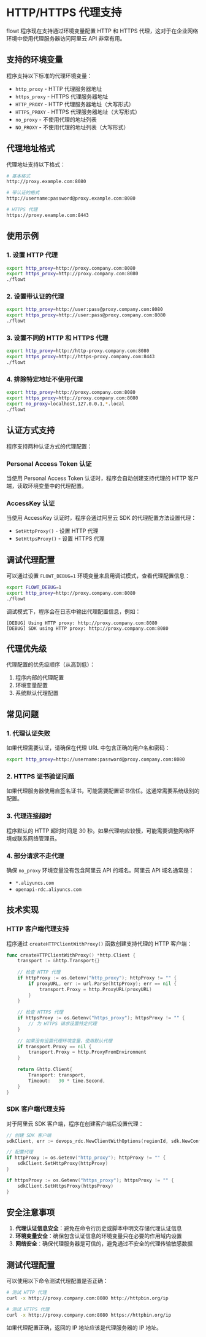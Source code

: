 # HTTP/HTTPS 代理支持

flowt 程序现在支持通过环境变量配置 HTTP 和 HTTPS 代理，这对于在企业网络环境中使用代理服务器访问阿里云 API 非常有用。

## 支持的环境变量

程序支持以下标准的代理环境变量：

- `http_proxy` - HTTP 代理服务器地址
- `https_proxy` - HTTPS 代理服务器地址
- `HTTP_PROXY` - HTTP 代理服务器地址（大写形式）
- `HTTPS_PROXY` - HTTPS 代理服务器地址（大写形式）
- `no_proxy` - 不使用代理的地址列表
- `NO_PROXY` - 不使用代理的地址列表（大写形式）

## 代理地址格式

代理地址支持以下格式：

```bash
# 基本格式
http://proxy.example.com:8080

# 带认证的格式
http://username:password@proxy.example.com:8080

# HTTPS 代理
https://proxy.example.com:8443
```

## 使用示例

### 1. 设置 HTTP 代理

```bash
export http_proxy=http://proxy.company.com:8080
export https_proxy=http://proxy.company.com:8080
./flowt
```

### 2. 设置带认证的代理

```bash
export http_proxy=http://user:pass@proxy.company.com:8080
export https_proxy=http://user:pass@proxy.company.com:8080
./flowt
```

### 3. 设置不同的 HTTP 和 HTTPS 代理

```bash
export http_proxy=http://http-proxy.company.com:8080
export https_proxy=http://https-proxy.company.com:8443
./flowt
```

### 4. 排除特定地址不使用代理

```bash
export http_proxy=http://proxy.company.com:8080
export https_proxy=http://proxy.company.com:8080
export no_proxy=localhost,127.0.0.1,*.local
./flowt
```

## 认证方式支持

程序支持两种认证方式的代理配置：

### Personal Access Token 认证

当使用 Personal Access Token 认证时，程序会自动创建支持代理的 HTTP 客户端，读取环境变量中的代理配置。

### AccessKey 认证

当使用 AccessKey 认证时，程序会通过阿里云 SDK 的代理配置方法设置代理：

- `SetHttpProxy()` - 设置 HTTP 代理
- `SetHttpsProxy()` - 设置 HTTPS 代理

## 调试代理配置

可以通过设置 `FLOWT_DEBUG=1` 环境变量来启用调试模式，查看代理配置信息：

```bash
export FLOWT_DEBUG=1
export http_proxy=http://proxy.company.com:8080
./flowt
```

调试模式下，程序会在日志中输出代理配置信息，例如：

```
[DEBUG] Using HTTP proxy: http://proxy.company.com:8080
[DEBUG] SDK using HTTP proxy: http://proxy.company.com:8080
```

## 代理优先级

代理配置的优先级顺序（从高到低）：

1. 程序内部的代理配置
2. 环境变量配置
3. 系统默认代理配置

## 常见问题

### 1. 代理认证失败

如果代理需要认证，请确保在代理 URL 中包含正确的用户名和密码：

```bash
export http_proxy=http://username:password@proxy.company.com:8080
```

### 2. HTTPS 证书验证问题

如果代理服务器使用自签名证书，可能需要配置证书信任。这通常需要系统级别的配置。

### 3. 代理连接超时

程序默认的 HTTP 超时时间是 30 秒。如果代理响应较慢，可能需要调整网络环境或联系网络管理员。

### 4. 部分请求不走代理

确保 `no_proxy` 环境变量没有包含阿里云 API 的域名。阿里云 API 域名通常是：

- `*.aliyuncs.com`
- `openapi-rdc.aliyuncs.com`

## 技术实现

### HTTP 客户端代理支持

程序通过 `createHTTPClientWithProxy()` 函数创建支持代理的 HTTP 客户端：

```go
func createHTTPClientWithProxy() *http.Client {
    transport := &http.Transport{}
    
    // 检查 HTTP 代理
    if httpProxy := os.Getenv("http_proxy"); httpProxy != "" {
        if proxyURL, err := url.Parse(httpProxy); err == nil {
            transport.Proxy = http.ProxyURL(proxyURL)
        }
    }
    
    // 检查 HTTPS 代理
    if httpsProxy := os.Getenv("https_proxy"); httpsProxy != "" {
        // 为 HTTPS 请求设置特定代理
    }
    
    // 如果没有设置代理环境变量，使用默认代理
    if transport.Proxy == nil {
        transport.Proxy = http.ProxyFromEnvironment
    }
    
    return &http.Client{
        Transport: transport,
        Timeout:   30 * time.Second,
    }
}
```

### SDK 客户端代理支持

对于阿里云 SDK 客户端，程序在创建客户端后设置代理：

```go
// 创建 SDK 客户端
sdkClient, err := devops_rdc.NewClientWithOptions(regionId, sdk.NewConfig(), credential)

// 配置代理
if httpProxy := os.Getenv("http_proxy"); httpProxy != "" {
    sdkClient.SetHttpProxy(httpProxy)
}

if httpsProxy := os.Getenv("https_proxy"); httpsProxy != "" {
    sdkClient.SetHttpsProxy(httpsProxy)
}
```

## 安全注意事项

1. **代理认证信息安全**：避免在命令行历史或脚本中明文存储代理认证信息
2. **环境变量安全**：确保包含认证信息的环境变量只在必要的作用域内设置
3. **网络安全**：确保代理服务器是可信的，避免通过不安全的代理传输敏感数据

## 测试代理配置

可以使用以下命令测试代理配置是否正确：

```bash
# 测试 HTTP 代理
curl -x http://proxy.company.com:8080 http://httpbin.org/ip

# 测试 HTTPS 代理
curl -x http://proxy.company.com:8080 https://httpbin.org/ip
```

如果代理配置正确，返回的 IP 地址应该是代理服务器的 IP 地址。 